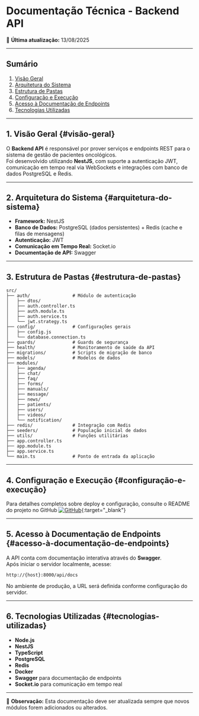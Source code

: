 # Documentação Técnica - Backend API

📅 **Última atualização:** 13/08/2025

---

## Sumário
1. [Visão Geral](#visão-geral)  
2. [Arquitetura do Sistema](#arquitetura-do-sistema)  
3. [Estrutura de Pastas](#estrutura-de-pastas)  
4. [Configuração e Execução](#configuração-e-execução)  
5. [Acesso à Documentação de Endpoints](#acesso-à-documentação-de-endpoints)  
6. [Tecnologias Utilizadas](#tecnologias-utilizadas)  

---

## 1. Visão Geral {#visão-geral}
O **Backend API** é responsável por prover serviços e endpoints REST para o sistema de gestão de pacientes oncológicos.  
Foi desenvolvido utilizando **NestJS**, com suporte a autenticação JWT, comunicação em tempo real via WebSockets e integrações com banco de dados PostgreSQL e Redis.

---

## 2. Arquitetura do Sistema {#arquitetura-do-sistema}
- **Framework:** NestJS
- **Banco de Dados:** PostgreSQL (dados persistentes) + Redis (cache e filas de mensagens)
- **Autenticação:** JWT
- **Comunicação em Tempo Real:** Socket.io
- **Documentação de API:** Swagger

---

## 3. Estrutura de Pastas {#estrutura-de-pastas}
```plaintext
src/
├── auth/                # Módulo de autenticação
│   ├── dtos/
│   ├── auth.controller.ts
│   ├── auth.module.ts
│   ├── auth.service.ts
│   └── jwt.strategy.ts
├── config/              # Configurações gerais
│   ├── config.js
│   └── database.connection.ts
├── guards/              # Guards de segurança
├── health/              # Monitoramento de saúde da API
├── migrations/          # Scripts de migração de banco
├── models/              # Modelos de dados
├── modules/
│   ├── agenda/
│   ├── chat/
│   ├── faq/
│   ├── forms/
│   ├── manuals/
│   ├── message/
│   ├── news/
│   ├── patients/
│   ├── users/
│   ├── videos/
│   └── notification/
├── redis/               # Integração com Redis
├── seeders/             # População inicial de dados
├── utils/               # Funções utilitárias
├── app.controller.ts
├── app.module.ts
├── app.service.ts
└── main.ts              # Ponto de entrada da aplicação

```

---

## 4. Configuração e Execução {#configuração-e-execução}
Para detalhes completos sobre deploy e configuração, consulte o README do projeto no GitHub
[![GitHub](https://img.shields.io/badge/GitHub-Repository-blue?logo=github)](https://github.com/Santa-Casa-Franca/onco-paciente-api){:target="_blank"}

---

## 5. Acesso à Documentação de Endpoints {#acesso-à-documentação-de-endpoints}
A API conta com documentação interativa através do **Swagger**.  
Após iniciar o servidor localmente, acesse:

```
http://{host}:8000/api/docs
```

No ambiente de produção, a URL será definida conforme configuração do servidor.

---

## 6. Tecnologias Utilizadas {#tecnologias-utilizadas}
- **Node.js**  
- **NestJS**  
- **TypeScript**  
- **PostgreSQL**  
- **Redis**  
- **Docker**  
- **Swagger** para documentação de endpoints  
- **Socket.io** para comunicação em tempo real  

---
📌 **Observação:** Esta documentação deve ser atualizada sempre que novos módulos forem adicionados ou alterados.

